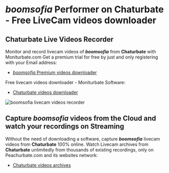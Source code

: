 # _boomsofia_ Performer on Chaturbate - Free LiveCam videos downloader

## Chaturbate Live Videos Recorder

Monitor and record livecam videos of **_boomsofia_** from **Chaturbate** with Moniturbate.com
Get a premium trial for free by just and only registering with your Email address:
* [_boomsofia_ Premium videos downloader](https://moniturbate.com/request-demo-licence-key.html)

Free livecam videos downloader - Moniturbate Software:
* [Chaturbate videos downloader](https://moniturbate.com/moniturbate-download-software.html)

![_boomsofia_ livecam videos recorder](https://peachurnet.com/templates/moniturbate-software.png)


## Capture _boomsofia_ videos from the Cloud and watch your recordings on Streaming

Without the need of downloading a software, capture **_boomsofia_** livecam videos from **Chaturbate** 100% online.
Watch Livecam archives from **Chaturbate** unlimitedly from thousands of existing recordings, only on Peachurbate.com and its websites network:
* [Chaturbate videos archives](https://peachurnet.com/)